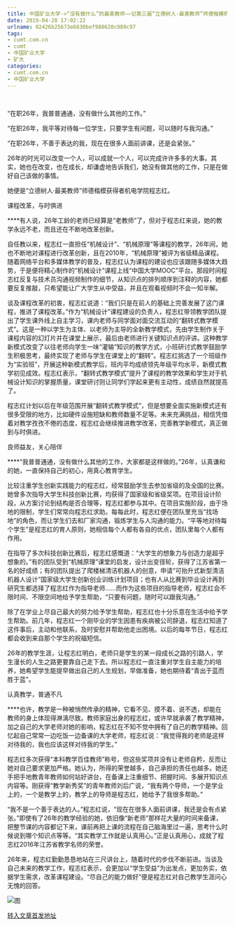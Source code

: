 ```yaml
---
title: 中国矿业大学->“没有做什么”的最美教师——记第三届“立德树人·最美教师”师德楷模机电学院程志红 | cumt.com.cn
date: 2019-04-28 17:02:22
urlname: 02426b25673e6830bef988620c989c97
tags: 
- cumt.com.cn
- cumt
- 中国矿业大学
- 矿大
categories:
- cumt.com.cn
- 中国矿业大学
---
```


  

“在职26年，我普普通通，没有做什么其他的工作。”

“在职26年，我平等对待每一位学生，只要学生有问题，可以随时与我沟通。”

“在职26年，不善于表达的我，现在在很多人面前讲课，还是会紧张。”

26年的时光可以改变一个人，可以成就一个人，可以完成许许多多的大事。其实，她也在改变，也在成长，却谦虚地告诉我们，她没有做其他的工作，只是在做好自己该做的事情。

她便是“立德树人·最美教师”师德楷模获得者机电学院程志红。

课程改革，与时俱进

****有人说，26年工龄的老师已经算是“老教师”了，但对于程志红来说，她的教学永远不老，而且还在不断地改革创新。

自任教以来，程志红一直担任“机械设计”、“机械原理”等课程的教学，26年间，她也不断地对课程进行改革创新，且在2010年，“机械原理”被评为省级精品课程。随着网络平台和多媒体教学的普及，程志红认为课程的建设也应该跟随多媒体大趋势，于是便将精心制作的“机械设计”课程上线“中国大学MOOC”平台。那段时间程志红反复与技术员沟通视频制作的细节，从知识点的排列顺序到注释的内容，她都要反复推敲，只希望能让广大学生从中受益，并且在观看视频时不会一知半解。

谈及课程改革的初衷，程志红说道：“我们只是在前人的基础上完善发展了这门课程，推进了课程改革。”作为“机械设计”课程建设的负责人，程志红带领教学团队提出了学生课外线上自主学习，课内老师与同学面对面交流互动的“翻转式教学模式”。这是一种以学生为主体、以老师为主导的全新教学模式，先由学生制作关于课程内容的幻灯片并在课堂上展示，最后由老师进行关键知识点的评讲。这种教学新模式改变了以往老师向学生一味“灌输”知识的教学方式，小班研讨式教学鼓励学生积极思考，最终实现了老师与学生在课堂上的“翻转”。程志红挑选了一个班级作为“实验班”，开展这种新模式教学后，班内平均成绩领先年级平均水平，新模式教学初见成效。程志红表示，“翻转式教学模式”提升了课程的教学效果和学生对于机械设计知识的掌握质量，课堂研讨则让同学们学起来更有主动性，成绩自然就提高了。

程志红计划以后在年级范围开展“翻转式教学模式”，但是想要全面实施新模式还有很多受限的地方，比如硬件设施短缺和教师数量不足等。未来充满挑战，相信凭借着对教学孜孜不倦的态度，程志红会继续推进教学改革，完善教学新模式，真正做到与时俱进。

良师益友，关心陪伴

****“我普普通通，没有做什么其他的工作，大家都是这样做的。”26年，认真谦和的她，一直保持自己的初心，用真心教育学生。

比较注重学生创新实践能力的程志红，经常鼓励学生去参加省级的及全国的比赛。她曾多次指导大学生科技创新比赛，均获得了国家级和省级奖项。在项目设计阶段，从方案讨论到结构是否合理等，程志红都参与其中。在项目实施阶段，由于场地的限制，学生们常常向程志红求助。每每此时，程志红便在团队里充当“找场地”的角色，而让学生们去和厂家沟通，锻炼学生与人沟通的能力。“平等地对待每个学生”是程志红的育人原则，她相信每个人都有各自的优点，团队里每个人都有作用。

在指导了多次科技创新比赛后，程志红感慨道：“大学生的想象力与创造力是超乎想象的。”有的团队受到“机械原理”课堂的启发，设计出变径轮，获得了江苏省第一名的好成绩；有的团队提出了爬楼梯清洁机器人的创意，申请“可抬升式新型清洁机器人设计”国家级大学生创新创业训练计划项目；也有人从比赛到毕业设计再到研究生都选择了程志红作为指导老师……而作为这些项目的指导老师，程志红会不限时间、不限空间地给予学生帮助，“只要有问题，随时可以跟我沟通。”

除了在学业上尽自己最大的努力给予学生帮助，程志红也十分乐意在生活中给予学生帮助。前几年，程志红一个刚毕业的学生因患有疾病被公司辞退，程志红知道了这件事后，主动和他联系，及时安慰并帮助他走出困境。以后的每年节日，程志红都会收到来自那个学生的祝福短信。

26年的教学生涯，让程志红明白，老师只是学生的某一段成长之路的引路人，学生漫长的人生之路更要靠自己走下去。所以程志红一直注重对学生自主能力的培养，她希望学生能提早做出自己的人生规划，早做准备，她也期待着“青出于蓝而胜于蓝”。

认真教学，普通不凡

****也许，教学是一种被悄然传承的精神，它看不见、摸不着、说不透，却能在教师的身上体现得淋漓尽致。教师家庭出身的程志红，或许早就承袭了教学精神，加之自己的大学老师对她的影响，程志红在不知不觉中拥有了自己的教学精神。回忆起自己常常一边吃饭一边备课的大学老师，程志红说：“我觉得我的老师是这样对待我的，我也应该这样对待我的学生。”

程志红多次获得“本科教学百佳教师”称号，但这些奖项并没有让老师自矜，反而让她对自己要求更加严格。她认为，所得的荣誉越多，自己承担的责任也越多。她还手把手地教青年教师如何站好讲台，在备课上注重细节、把握时间、多展开知识点内容等。刚获得“教学新秀奖”的青年教师刘后广说，“我有两个导师，一个是学业上的，一个是教学上的，教学上的导师是程志红，她给予了我很多帮助。”

“我不是一个善于表达的人。”程志红说，“现在在很多人面前讲课，我还是会有点紧张。”即使有了26年的教学经验的她，依旧像“新老师”那样花大量的时间来备课，把整节课的内容都记下来，课前再把上课的流程在自己脑海里过一遍，思考什么时候说到哪个知识点等等。“其实教学工作就是认真用心。”正是认真用心，成就了程志红2016年江苏省教学名师的荣誉。

26年来，程志红勤勤恳恳地站在三尺讲台上，随着时代的步伐不断前进。当谈及自己未来的教学工作，程志红表示，会更加以“学生受益”为出发点，更加务实，依据学生需求，改革课程建设。“尽自己的能力做好”便是程志红对自己教学生涯问心无愧的回答。

![图](http://xwzx.cumt.edu.cn/_upload/article/images/ce/fa/8a7775da4573a2e17c6327a58b89/0154156d-d5b7-4d36-81b4-3f2e401d5bd5.jpg)

[转入文章首发地址](http://xwzx.cumt.edu.cn/65/51/c521a484689/page.htm)
